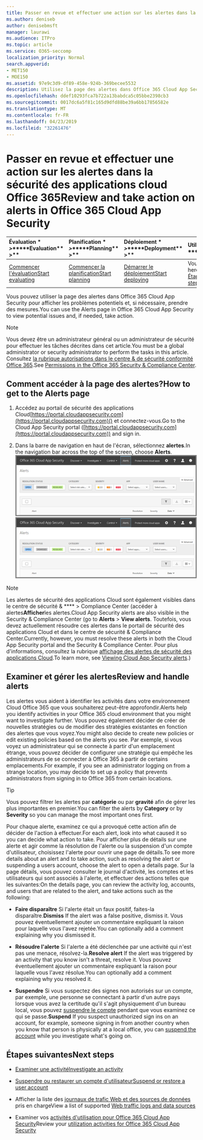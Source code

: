 ```yaml
---
title: Passer en revue et effectuer une action sur les alertes dans la sécurité des applications cloud Office 365
ms.author: deniseb
author: denisebmsft
manager: laurawi
ms.audience: ITPro
ms.topic: article
ms.service: O365-seccomp
localization_priority: Normal
search.appverid:
- MET150
- MOE150
ms.assetid: 97e9c3d9-df89-458e-924b-369becee5532
description: Utilisez la page des alertes dans Office 365 Cloud App Security pour afficher les problèmes potentiels et prendre des mesures. Vous pouvez ignorer ou résoudre les alertes et, si nécessaire, suspendre un compte d'utilisateur.
ms.openlocfilehash: ddef10293fca7b722a13babdca5c05bbe2398cb3
ms.sourcegitcommit: 0017dc6a5f81c165d9dfd88be39a6bb17856582e
ms.translationtype: MT
ms.contentlocale: fr-FR
ms.lasthandoff: 04/23/2019
ms.locfileid: "32261476"
---
```

# <a name="review-and-take-action-on-alerts-in-office-365-cloud-app-security"></a><span data-ttu-id="fedc5-104">Passer en revue et effectuer une action sur les alertes dans la sécurité des applications cloud Office 365</span><span class="sxs-lookup"><span data-stu-id="fedc5-104">Review and take action on alerts in Office 365 Cloud App Security</span></span>
  
|<span data-ttu-id="fedc5-105">Évaluation \* *\>*\*</span><span class="sxs-lookup"><span data-stu-id="fedc5-105">\*\*\*\*Evaluation\*\* \>\*\*</span></span>|<span data-ttu-id="fedc5-106">Planification \* *\>*\*</span><span class="sxs-lookup"><span data-stu-id="fedc5-106">\*\*\*\*Planning\*\* \>\*\*</span></span>|<span data-ttu-id="fedc5-107">Déploiement \* *\>*\*</span><span class="sxs-lookup"><span data-stu-id="fedc5-107">\*\*\*\*Deployment\*\* \>\*\*</span></span>|<span data-ttu-id="fedc5-108">Utilisation \* \* \* \*</span><span class="sxs-lookup"><span data-stu-id="fedc5-108">\*\*\*\*Utilization\*\*\*\*</span></span>|
|:-----|:-----|:-----|:-----|
|[<span data-ttu-id="fedc5-109">Commencer l'évaluation</span><span class="sxs-lookup"><span data-stu-id="fedc5-109">Start evaluating</span></span>](office-365-cas-overview.md) <br/> |[<span data-ttu-id="fedc5-110">Commencer la planification</span><span class="sxs-lookup"><span data-stu-id="fedc5-110">Start planning</span></span>](get-ready-for-office-365-cas.md) <br/> |[<span data-ttu-id="fedc5-111">Démarrer le déploiement</span><span class="sxs-lookup"><span data-stu-id="fedc5-111">Start deploying</span></span>](turn-on-office-365-cas.md) <br/> |<span data-ttu-id="fedc5-112">Vous êtes là!</span><span class="sxs-lookup"><span data-stu-id="fedc5-112">You are here!</span></span>  <br/> [<span data-ttu-id="fedc5-113">Étapes suivantes</span><span class="sxs-lookup"><span data-stu-id="fedc5-113">Next steps</span></span>](#next-steps) <br/> |
   
<span data-ttu-id="fedc5-114">Vous pouvez utiliser la page des alertes dans Office 365 Cloud App Security pour afficher les problèmes potentiels et, si nécessaire, prendre des mesures.</span><span class="sxs-lookup"><span data-stu-id="fedc5-114">You can use the Alerts page in Office 365 Cloud App Security to view potential issues and, if needed, take action.</span></span>
  
> [!NOTE]
> <span data-ttu-id="fedc5-115">Vous devez être un administrateur général ou un administrateur de sécurité pour effectuer les tâches décrites dans cet article.</span><span class="sxs-lookup"><span data-stu-id="fedc5-115">You must be a global administrator or security administrator to perform the tasks in this article.</span></span> <span data-ttu-id="fedc5-116">Consultez [la rubrique autorisations dans le centre &amp; de sécurité conformité Office 365](permissions-in-the-security-and-compliance-center.md).</span><span class="sxs-lookup"><span data-stu-id="fedc5-116">See [Permissions in the Office 365 Security &amp; Compliance Center](permissions-in-the-security-and-compliance-center.md).</span></span> 
  
## <a name="how-to-get-to-the-alerts-page"></a><span data-ttu-id="fedc5-117">Comment accéder à la page des alertes?</span><span class="sxs-lookup"><span data-stu-id="fedc5-117">How to get to the Alerts page</span></span>

1. <span data-ttu-id="fedc5-118">Accédez au portail de sécurité des applications Cloud[https://portal.cloudappsecurity.com](https://portal.cloudappsecurity.com)() et connectez-vous.</span><span class="sxs-lookup"><span data-stu-id="fedc5-118">Go to the Cloud App Security portal ([https://portal.cloudappsecurity.com](https://portal.cloudappsecurity.com)) and sign in.</span></span>
  
2. <span data-ttu-id="fedc5-119">Dans la barre de navigation en haut de l'écran, sélectionnez **alertes**.</span><span class="sxs-lookup"><span data-stu-id="fedc5-119">In the navigation bar across the top of the screen, choose **Alerts**.</span></span><br/><span data-ttu-id="fedc5-120">![Sur la page alertes, vous pouvez voir les alertes déclenchées et toutes les actions entreprises.](media/3b53d4c9-4b13-435d-8547-8c0f9ae6b914.png)</span><span class="sxs-lookup"><span data-stu-id="fedc5-120">![On the Alerts page, you can see alerts that were triggered and any actions taken.](media/3b53d4c9-4b13-435d-8547-8c0f9ae6b914.png)</span></span>
 
> [!NOTE]
> <span data-ttu-id="fedc5-121">Les alertes de sécurité des applications Cloud sont également visibles dans le centre de sécurité & \*\*\*\* > Compliance Center (accéder à alertes**Afficher**les alertes.</span><span class="sxs-lookup"><span data-stu-id="fedc5-121">Cloud App Security alerts are also visible in the Security & Compliance Center (go to **Alerts** > **View alerts**.</span></span> <span data-ttu-id="fedc5-122">Toutefois, vous devez actuellement résoudre ces alertes dans le portail de sécurité des applications Cloud et dans le centre de sécurité & Compliance Center.</span><span class="sxs-lookup"><span data-stu-id="fedc5-122">Currently, however, you must resolve these alerts in both the Cloud App Security portal and the Security & Compliance Center.</span></span> <span data-ttu-id="fedc5-123">Pour plus d'informations, consultez la rubrique [affichage des alertes de sécurité des applications Cloud](alert-policies.md#viewing-cloud-app-security-alerts).</span><span class="sxs-lookup"><span data-stu-id="fedc5-123">To learn more, see [Viewing Cloud App Security alerts](alert-policies.md#viewing-cloud-app-security-alerts).)</span></span> 
 
## <a name="review-and-handle-alerts"></a><span data-ttu-id="fedc5-124">Examiner et gérer les alertes</span><span class="sxs-lookup"><span data-stu-id="fedc5-124">Review and handle alerts</span></span>

<span data-ttu-id="fedc5-125">Les alertes vous aident à identifier les activités dans votre environnement Cloud Office 365 que vous souhaiterez peut-être approfondir.</span><span class="sxs-lookup"><span data-stu-id="fedc5-125">Alerts help you identify activities in your Office 365 cloud environment that you might want to investigate further.</span></span> <span data-ttu-id="fedc5-126">Vous pouvez également décider de créer de nouvelles stratégies ou de modifier des stratégies existantes en fonction des alertes que vous voyez.</span><span class="sxs-lookup"><span data-stu-id="fedc5-126">You might also decide to create new policies or edit existing policies based on the alerts you see.</span></span> <span data-ttu-id="fedc5-127">Par exemple, si vous voyez un administrateur qui se connecte à partir d'un emplacement étrange, vous pouvez décider de configurer une stratégie qui empêche les administrateurs de se connecter à Office 365 à partir de certains emplacements.</span><span class="sxs-lookup"><span data-stu-id="fedc5-127">For example, if you see an administrator logging on from a strange location, you may decide to set up a policy that prevents administrators from signing in to Office 365 from certain locations.</span></span>
  
> [!TIP]
> <span data-ttu-id="fedc5-128">Vous pouvez filtrer les alertes par **catégorie** ou par **gravité** afin de gérer les plus importantes en premier.</span><span class="sxs-lookup"><span data-stu-id="fedc5-128">You can filter the alerts by **Category** or by **Severity** so you can manage the most important ones first.</span></span> 
  
<span data-ttu-id="fedc5-129">Pour chaque alerte, examinez ce qui a provoqué cette action afin de décider de l'action à effectuer.</span><span class="sxs-lookup"><span data-stu-id="fedc5-129">For each alert, look into what caused it so you can decide what action to take.</span></span> <span data-ttu-id="fedc5-130">Pour afficher plus de détails sur une alerte et agir comme la résolution de l'alerte ou la suspension d'un compte d'utilisateur, choisissez l'alerte pour ouvrir une page de détails.</span><span class="sxs-lookup"><span data-stu-id="fedc5-130">To see more details about an alert and to take action, such as resolving the alert or suspending a users account, choose the alert to open a details page.</span></span> <span data-ttu-id="fedc5-131">Sur la page détails, vous pouvez consulter le journal d'activité, les comptes et les utilisateurs qui sont associés à l'alerte, et effectuer des actions telles que les suivantes:</span><span class="sxs-lookup"><span data-stu-id="fedc5-131">On the details page, you can review the activity log, accounts, and users that are related to the alert, and take actions such as the following:</span></span>
  
- <span data-ttu-id="fedc5-132">**Faire disparaître** Si l'alerte était un faux positif, faites-la disparaître.</span><span class="sxs-lookup"><span data-stu-id="fedc5-132">**Dismiss** If the alert was a false positive, dismiss it.</span></span> <span data-ttu-id="fedc5-133">Vous pouvez éventuellement ajouter un commentaire expliquant la raison pour laquelle vous l'avez rejetée.</span><span class="sxs-lookup"><span data-stu-id="fedc5-133">You can optionally add a comment explaining why you dismissed it.</span></span> 
    
- <span data-ttu-id="fedc5-134">**Résoudre l'alerte** Si l'alerte a été déclenchée par une activité qui n'est pas une menace, résolvez-la.</span><span class="sxs-lookup"><span data-stu-id="fedc5-134">**Resolve alert** If the alert was triggered by an activity that you know isn't a threat, resolve it.</span></span> <span data-ttu-id="fedc5-135">Vous pouvez éventuellement ajouter un commentaire expliquant la raison pour laquelle vous l'avez résolue.</span><span class="sxs-lookup"><span data-stu-id="fedc5-135">You can optionally add a comment explaining why you resolved it.</span></span> 
    
- <span data-ttu-id="fedc5-136">**Suspendre** Si vous suspectez des signes non autorisés sur un compte, par exemple, une personne se connectant à partir d'un autre pays lorsque vous avez la certitude qu'il s'agit physiquement d'un bureau local, vous pouvez [suspendre le compte](suspend-or-restore-an-account-in-ocas.md) pendant que vous examinez ce qui se passe.</span><span class="sxs-lookup"><span data-stu-id="fedc5-136">**Suspend** If you suspect unauthorized sign ins on an account, for example, someone signing in from another country when you know that person is physically at a local office, you can [suspend the account](suspend-or-restore-an-account-in-ocas.md) while you investigate what's going on.</span></span> 
    
## <a name="next-steps"></a><span data-ttu-id="fedc5-137">Étapes suivantes</span><span class="sxs-lookup"><span data-stu-id="fedc5-137">Next steps</span></span>

- [<span data-ttu-id="fedc5-138">Examiner une activité</span><span class="sxs-lookup"><span data-stu-id="fedc5-138">Investigate an activity</span></span>](investigate-an-activity-in-office-365-cas.md)
    
- [<span data-ttu-id="fedc5-139">Suspendre ou restaurer un compte d'utilisateur</span><span class="sxs-lookup"><span data-stu-id="fedc5-139">Suspend or restore a user account</span></span>](suspend-or-restore-an-account-in-ocas.md)
    
- <span data-ttu-id="fedc5-140">Afficher la liste des [journaux de trafic Web et des sources de données](web-traffic-logs-and-data-sources-for-ocas.md) pris en charge</span><span class="sxs-lookup"><span data-stu-id="fedc5-140">View a list of supported [Web traffic logs and data sources](web-traffic-logs-and-data-sources-for-ocas.md)</span></span>
    
- <span data-ttu-id="fedc5-141">Examiner vos [activités d'utilisation pour Office 365 Cloud App Security](utilization-activities-for-ocas.md)</span><span class="sxs-lookup"><span data-stu-id="fedc5-141">Review your [utilization activities for Office 365 Cloud App Security](utilization-activities-for-ocas.md)</span></span>
    

